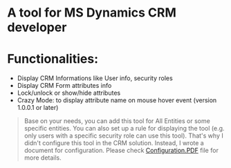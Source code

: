 # A tool for MS Dynamics CRM developer
# Functionalities:
- Display CRM Informations like User info, security roles
- Display CRM Form attributes info
- Lock/unlock or show/hide attributes
- Crazy Mode: to display attribute name on mouse hover event (version 1.0.0.1 or later)

> Base on your needs, you can add this tool for All Entities or some specific entities. You can also set up a rule for displaying the tool (e.g. only users with a specific security role can use this tool). That's why I didn't configure this tool in the CRM solution. Instead, I wrote a document for configuration. Please check [Configuration.PDF][cfg] file for more details.

[cfg]: <https://github.com/phuongtvn/CRMTool4Dev/blob/master/Configuration.pdf>
